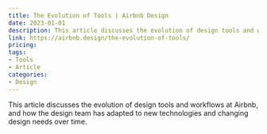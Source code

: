 ```yaml
---
title: The Evolution of Tools | Airbnb Design
date: 2023-01-01
description: This article discusses the evolution of design tools and workflows at Airbnb, and how the design team has adapted to new technologies and changing design needs over time.
link: https://airbnb.design/the-evolution-of-tools/
pricing: 
tags: 
- Tools
- Article 
categories: 
- Design
---
```


This article discusses the evolution of design tools and workflows at Airbnb, and how the design team has adapted to new technologies and changing design needs over time.